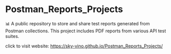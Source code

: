 # Postman_Reports_Projects

📊 A public repository to store and share test reports generated from Postman collections. This project includes PDF reports from various API test suites.

click to visit website: https://sky-vino.github.io/Postman_Reports_Projects/
